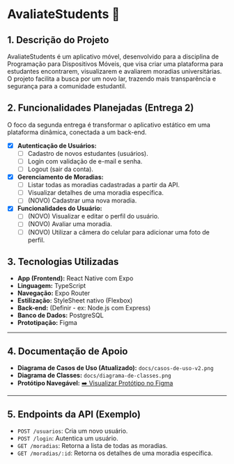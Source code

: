 # AvaliateStudents 🏡

## 1. Descrição do Projeto

AvaliateStudents é um aplicativo móvel, desenvolvido para a disciplina de Programação para Dispositivos Móveis, que visa criar uma plataforma para estudantes encontrarem, visualizarem e avaliarem moradias universitárias. O projeto facilita a busca por um novo lar, trazendo mais transparência e segurança para a comunidade estudantil.

## 2. Funcionalidades Planejadas (Entrega 2)

O foco da segunda entrega é transformar o aplicativo estático em uma plataforma dinâmica, conectada a um back-end.

- [x] **Autenticação de Usuários:**
  - [ ] Cadastro de novos estudantes (usuários).
  - [ ] Login com validação de e-mail e senha.
  - [ ] Logout (sair da conta).
- [x] **Gerenciamento de Moradias:**
  - [ ] Listar todas as moradias cadastradas a partir da API.
  - [ ] Visualizar detalhes de uma moradia específica.
  - [ ] (NOVO) Cadastrar uma nova moradia.
- [x] **Funcionalidades do Usuário:**
  - [ ] (NOVO) Visualizar e editar o perfil do usuário.
  - [ ] (NOVO) Avaliar uma moradia.
  - [ ] (NOVO) Utilizar a câmera do celular para adicionar uma foto de perfil.

## 3. Tecnologias Utilizadas

- **App (Frontend):** React Native com Expo
- **Linguagem:** TypeScript
- **Navegação:** Expo Router
- **Estilização:** StyleSheet nativo (Flexbox)
- **Back-end:** (Definir - ex: Node.js com Express)
- **Banco de Dados:** PostgreSQL
- **Prototipação:** Figma

---
## 4. Documentação de Apoio

- **Diagrama de Casos de Uso (Atualizado):** `docs/casos-de-uso-v2.png`
- **Diagrama de Classes:** `docs/diagrama-de-classes.png`
- **Protótipo Navegável:** [➡️ Visualizar Protótipo no Figma](https://www.figma.com/design/a7OVs61HbxlT3c3tP8GyXr/Sem-t%C3%ADtulo?node-id=2-170&t=GlEIy3610zuiOu88-1)

---
## 5. Endpoints da API (Exemplo)

- `POST /usuarios`: Cria um novo usuário.
- `POST /login`: Autentica um usuário.
- `GET /moradias`: Retorna a lista de todas as moradias.
- `GET /moradias/:id`: Retorna os detalhes de uma moradia específica.
